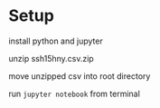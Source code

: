 # Setup

install python and jupyter

unzip ssh15hny.csv.zip

move unzipped csv into root directory

run `jupyter notebook` from terminal


